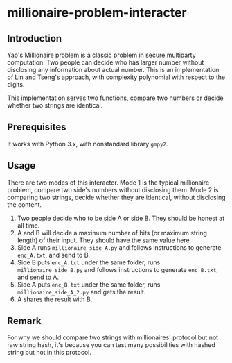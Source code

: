 # millionaire-problem-interacter

## Introduction
Yao's Millionaire problem is a classic problem in secure multiparty computation. Two people can decide who has larger number without disclosing any information about actual number. This is an implementation of Lin and Tseng's approach, with complexity polynomial with respect to the digits.

This implementation serves two functions, compare two numbers or decide whether two strings are identical.

## Prerequisites

It works with Python 3.x, with nonstandard library `gmpy2`.

## Usage

There are two modes of this interactor. Mode 1 is the typical millionaire problem, compare two side's numbers without disclosing them. Mode 2 is comparing two strings, decide whether they are identical, without disclosing the content.

1. Two people decide who to be side A or side B. They should be honest at all time.
2. A and B will decide a maximum number of bits (or maximum string length) of their input. They should have the same value here.
3. Side A runs `millionaire_side_A.py` and follows instructions to generate `enc_A.txt`, and send to B.
4. Side B puts `enc_A.txt` under the same folder, runs `millionaire_side_B.py` and follows instructions to generate `enc_B.txt`, and send to A.
5. Side A puts `enc_B.txt` under the same folder, runs `millionaire_side_A_2.py` and gets the result.
6. A shares the result with B.

## Remark

For why we should compare two strings with millionaires' protocol but not raw string hash, it's because you can test many possibilities with hashed string but not in this protocol.
